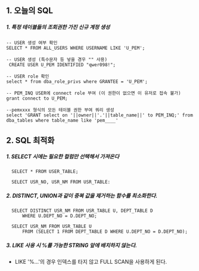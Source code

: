 ## 1. 오늘의 SQL

##### 1. 특정 테이블들의 조회권한 가진 신규 계정 생성
```
-- USER 생성 여부 확인
SELECT * FROM ALL_USERS WHERE USERNAME LIKE 'U_PEM';

-- USER 생성 (특수문자 등 넣을 경우 "" 사용)
 CREATE USER U_PEM IDENTIFIED "qwer098!";

-- USER role 확인
select * from dba_role_privs where GRANTEE = 'U_PEM';

-- PEM_INQ USER에 connect role 부여 (이 권한이 없으면 이 유저로 접속 불가)
grant connect to U_PEM;

--pemxxxx 형식의 모든 테이블 권한 부여 쿼리 생성
select 'GRANT select on '||owner||'.'||table_name||' to PEM_INQ;' from dba_tables where table_name like 'pem____'

```

## 2. SQL 최적화
##### 1. SELECT 시에는 필요한 컬럼만 선택해서 가져온다
  ```
	SELECT * FROM USER_TABLE;

	SELECT USR_NO, USR_NM FROM USR_TABLE:
  ```

##### 2. DISTINCT, UNION과 같이 중복 값을 제거하는 함수를 최소화한다.
  ```
	SELECT DISTINCT USR_NM FROM USR_TABLE U, DEPT_TABLE D
		WHERE U.DEPT_NO = D.DEPT_NO;

	SELECT USR_NM FROM USR_TABLE U
		FROM (SELECT 1 FROM DEPT_TABLE D WHERE U.DEPT_NO = D.DEPT_NO);
  ```

##### 3. LIKE 사용 시 %를 가능한 STRING 앞에 배치하지 않는다.
 - LIKE '%...'의 경우 인덱스를 타지 않고 FULL SCAN을 사용하게 된다.

